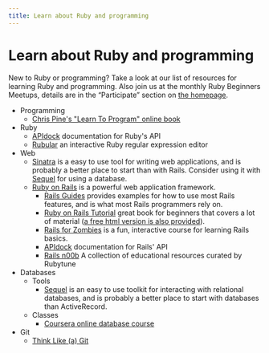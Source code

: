 ```yaml
---
title: Learn about Ruby and programming
---
```


Learn about Ruby and programming
================================

New to Ruby or programming? Take a look at our list of resources for learning Ruby and programming. Also join us at the monthly Ruby Beginners Meetups, details are in the “Participate” section on [the homepage](/).

-   Programming
    -   [Chris Pine's "Learn To Program" online book](http://pine.fm/LearnToProgram/ "http://pine.fm/LearnToProgram/")
-   Ruby
    -   [APIdock](http://apidock.com/ruby "http://apidock.com/ruby") documentation for Ruby's API
    -   [Rubular](http://rubular.com/ "http://rubular.com/") an interactive Ruby regular expression editor
-   Web
    -   [Sinatra](http://www.sinatrarb.com/intro "http://www.sinatrarb.com/intro") is a easy to use tool for writing web applications, and is probably a better place to start than with Rails. Consider using it with [Sequel](http://sequel.rubyforge.org/ "http://sequel.rubyforge.org/") for using a database.
    -   [Ruby on Rails](http://rubyonrails.org/ "http://rubyonrails.org/") is a powerful web application framework.
        -   [Rails Guides](http://guides.rubyonrails.org/ "http://guides.rubyonrails.org/") provides examples for how to use most Rails features, and is what most Rails programmers rely on.
        -   [Ruby on Rails Tutorial](http://ruby.railstutorial.org/ "http://ruby.railstutorial.org/") great book for beginners that covers a lot of material ([a free html version is also provided](http://ruby.railstutorial.org/ruby-on-rails-tutorial-book/ "http://ruby.railstutorial.org/ruby-on-rails-tutorial-book/")).
        -   [Rails for Zombies](http://railsforzombies.org/ "http://railsforzombies.org/") is a fun, interactive course for learning Rails basics.
        -   [APIdock](http://apidock.com/rails "http://apidock.com/rails") documentation for Rails' API
        -   [Rails n00b](http://rubytune.com/railsn00b "http://rubytune.com/railsn00b") A collection of educational resources curated by Rubytune
-   Databases
    -   Tools
        -   [Sequel](http://sequel.rubyforge.org/ "http://sequel.rubyforge.org/") is an easy to use toolkit for interacting with relational databases, and is probably a better place to start with databases than ActiveRecord.
    -   Classes
        -   [Coursera online database course](https://class.coursera.org/db/ "https://class.coursera.org/db/")
-   Git
    -   [Think Like (a) Git](http://think-like-a-git.net/ "http://think-like-a-git.net/")

